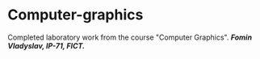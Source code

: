 # Computer-graphics
Completed laboratory work from the course "Computer Graphics".
***Fomin Vladyslav, IP-71, FICT.***
